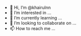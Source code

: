 - 👋 Hi, I’m @khairulnn
- 👀 I’m interested in ...
- 🌱 I’m currently learning ...
- 💞️ I’m looking to collaborate on ...
- 📫 How to reach me ...

<!---
khairulnn/khairulnn is a ✨ special ✨ repository because its `README.md` (this file) appears on your GitHub profile.
You can click the Preview link to take a look at your changes.
--->
